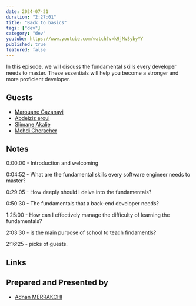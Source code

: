 ```yaml
---
date: 2024-07-21
duration: "2:27:01"
title: "Back to basics"
tags: ["dev"]
category: "dev"
youtube: https://www.youtube.com/watch?v=k9jMvSybyYY
published: true
featured: false
---
```


In this episode, we will discuss the fundamental skills every developer needs to master. These essentials will help you become a stronger and more proficient developer.

## Guests

- [Marouane Gazanayi](https://www.linkedin.com/in/marouanegazanayi/)
- [Abdelziz eroui](https://www.linkedin.com/in/aeroui/)
- [Slimane Akalie](https://www.linkedin.com/in/slimaneakalie/)
- [Mehdi Cheracher](https://twitter.com/Mehdi_Cheracher)

## Notes

0:00:00 - Introduction and welcoming

0:04:52 - What are the fundamental skills every software engineer needs to master?

0:29:05 - How deeply should I delve into the fundamentals?

0:50:30 - The fundamentals that a back-end developer needs?

1:25:00 - How can I effectively manage the difficulty of learning the fundamentals?

2:03:30 - is the main purpose of school to teach findamentls?

2:16:25 - picks of guests.

## Links

## Prepared and Presented by

- [Adnan MERRAKCHI](https://twitter.com/_admerra)
